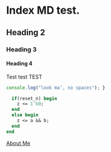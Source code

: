 # Index MD test.
## Heading 2
### Heading 3
#### Heading 4
Test test TEST

```javascript function test() {
console.log("look ma’, no spaces"); }
```

```systemverilog always @(posedge clk) begin
  if(reset_n) begin
    z <= 1'b0; 
  end
  else begin
    z <= a && b; 
  end
end
```

[About Me](about.md)
